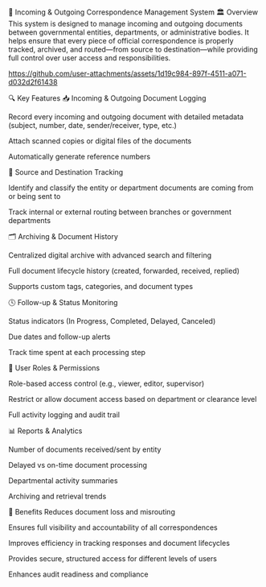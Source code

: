 📑 Incoming & Outgoing Correspondence Management System
🏛️ Overview
This system is designed to manage incoming and outgoing documents between governmental entities, departments, or administrative bodies. It helps ensure that every piece of official correspondence is properly tracked, archived, and routed—from source to destination—while providing full control over user access and responsibilities.



https://github.com/user-attachments/assets/1d19c984-897f-4511-a071-d032d2f61438


🔍 Key Features
📥 Incoming & Outgoing Document Logging

Record every incoming and outgoing document with detailed metadata (subject, number, date, sender/receiver, type, etc.)

Attach scanned copies or digital files of the documents

Automatically generate reference numbers

🏢 Source and Destination Tracking

Identify and classify the entity or department documents are coming from or being sent to

Track internal or external routing between branches or government departments

🗂️ Archiving & Document History

Centralized digital archive with advanced search and filtering

Full document lifecycle history (created, forwarded, received, replied)

Supports custom tags, categories, and document types

🕓 Follow-up & Status Monitoring

Status indicators (In Progress, Completed, Delayed, Canceled)

Due dates and follow-up alerts

Track time spent at each processing step

🔐 User Roles & Permissions

Role-based access control (e.g., viewer, editor, supervisor)

Restrict or allow document access based on department or clearance level

Full activity logging and audit trail

📊 Reports & Analytics

Number of documents received/sent by entity

Delayed vs on-time document processing

Departmental activity summaries

Archiving and retrieval trends

🎯 Benefits
Reduces document loss and misrouting

Ensures full visibility and accountability of all correspondences

Improves efficiency in tracking responses and document lifecycles

Provides secure, structured access for different levels of users

Enhances audit readiness and compliance
